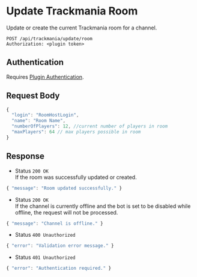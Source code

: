# Update Trackmania Room

Update or create the current Trackmania room for a channel.

```http
POST /api/trackmania/update/room
Authorization: <plugin token>
```

## Authentication

Requires [Plugin Authentication](../../authentication/plugin.md).

## Request Body

```js
{
  "login": "RoomHostLogin",
  "name": "Room Name",
  "numberOfPlayers": 12, //current number of players in room
  "maxPlayers": 64 // max players possible in room
}
```

## Response

- Status `200 OK`  
  If the room was successfully updated or created.

```js
{ "message": "Room updated successfully." }
```

- Status `200 OK`  
  If the channel is currently offline and the bot is set to be disabled while offline, the request will not be processed.

```js
{ "message": "Channel is offline." }
```

- Status `400 Unauthorized`

```js
{ "error": "Validation error message." }
```

- Status `401 Unauthorized`

```js
{ "error": "Authentication required." }
```
